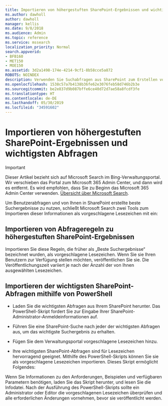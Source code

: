 ```yaml
---
title: Importieren von höhergestuften SharePoint-Ergebnissen und wichtigsten Abfragen
ms.author: dawholl
author: dawholl
manager: kellis
ms.date: 9/8/2018
ms.audience: Admin
ms.topic: reference
ms.service: mssearch
localization_priority: Normal
search.appverid:
- BFB160
- MET150
- MOE150
ms.assetid: 3d2a1498-174e-4214-9cf1-8b58cce5a872
ROBOTS: NOINDEX
description: Verwenden Sie Suchabfragen aus SharePoint zum Erstellen von Arbeitsergebnissen für Microsoft Search.
ms.openlocfilehash: 1538c57a7b4138b36fe62e3076feb58d746b2b3e
ms.sourcegitcommit: be2e837d9b087bffe6ce40d72d7ae58a8fcdf3fe
ms.translationtype: HT
ms.contentlocale: de-DE
ms.lasthandoff: 05/30/2019
ms.locfileid: "34591602"
---
```

# <a name="import-sharepoint-promoted-results-and-top-queries"></a>Importieren von höhergestuften SharePoint-Ergebnissen und wichtigsten Abfragen

> [!IMPORTANT]
> Dieser Artikel bezieht sich auf Microsoft Search im Bing-Verwaltungsportal. Wir verschieben das Portal zum Microsoft 365 Admin Center, und dann wird es entfernt. Es wird empfohlen, dass Sie zu Beginn das Microsoft 365 Admin Center verwenden. [Übersicht über Microsoft Search](overview-microsoft-search.md).
    
Um Benutzerabfragen und von Ihnen in SharePoint erstellte beste Suchergebnisse zu nutzen, schließt Microsoft Search zwei Tools zum Importieren dieser Informationen als vorgeschlagene Lesezeichen mit ein:  
  
## <a name="import-sharepoint-promoted-result-query-rules"></a>Importieren von Abfrageregeln zu höhergestuften SharePoint-Ergebnissen

Importieren Sie diese Regeln, die früher als „Beste Suchergebnisse“ bezeichnet wurden, als vorgeschlagene Lesezeichen. Wenn Sie sie Ihren Benutzern zur Verfügung stellen möchten, veröffentlichen Sie sie. Die Veröffentlichungszeit variiert je nach der Anzahl der von Ihnen ausgewählten Lesezeichen.
  
## <a name="import-top-sharepoint-queries-using-powershell"></a>Importieren der wichtigsten SharePoint-Abfragen mithilfe von PowerShell

- Laden Sie die wichtigsten Abfragen aus Ihrem SharePoint herunter. Das PowerShell-Skript fordert Sie zur Eingabe Ihrer SharePoint-Administrator-Anmeldeinformationen auf.
    
- Führen Sie eine SharePoint-Suche nach jeder der wichtigsten Abfragen aus, um das wichtigste Suchergebnis zu erhalten.
    
- Fügen Sie dem Verwaltungsportal vorgeschlagene Lesezeichen hinzu.
    
- Ihre wichtigsten SharePoint-Abfragen sind für Lesezeichen hervorragend geeignet. Mithilfe des PowerShell-Skripts können Sie sie als vorgeschlagene Lesezeichen importieren. Dieses Skript ermöglicht Folgendes:
    
Wenn Sie Informationen zu den Anforderungen, Beispielen und verfügbaren Parametern benötigen, laden Sie das Skript herunter, und lesen Sie die Infodatei. Nach der Ausführung des PowerShell-Skripts sollte ein Administrator oder Editor die vorgeschlagenen Lesezeichen überprüfen und alle erforderlichen Änderungen vornehmen, bevor sie veröffentlicht werden.

  

